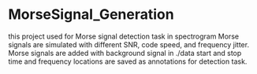 # MorseSignal_Generation
this project used for Morse signal detection task in spectrogram
Morse signals are simulated with different SNR, code speed, and frequency jitter.
Morse signals are added with background signal in ./data
start and stop time and frequency locations are saved as annotations for detection task.
